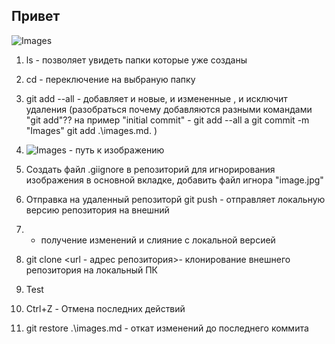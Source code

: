 ## Привет

![Images](Писанка.jpg)

1. ls - позволяет увидеть папки которые уже созданы

2. cd - переключение на выбраную папку

3. git add --all - добавляет и новые, и измененные , и исключит удаления (разобраться почему добавляются разными командами "git add"?? на пример "initial commit" - git add --all a git commit -m "Images" git add .\images.md. )

4. ![Images](Писанка.jpg) - путь к изображению

5. Создать файл .giignore  в репозиторий для игнорирования изображения в основной вкладке, добавить файл игнора "image.jpg"

6. Отправка на удаленный репозиторй git push - отправляет локальную версию репозитория на внешний

7. - получение изменений и слияние с локальной версией

8. git clone <url - адрес репозитория>- клонирование внешнего репозитория на локальный ПК

9. Test

10. Ctrl+Z - Отмена последних действий

11. git restore .\images.md - откат изменений до последнего коммита